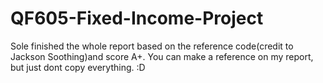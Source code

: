 # QF605-Fixed-Income-Project
Sole finished the whole report based on the reference code(credit to Jackson Soothing)and score A+. You can make a reference on my report, but just dont copy everything. :D
